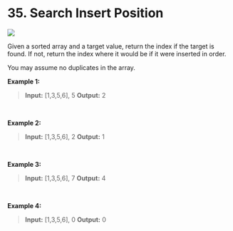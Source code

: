 # 35. Search Insert Position

![](https://img.shields.io/badge/Difficulty-Easy-green.svg)

Given a sorted array and a target value, return the index if the target is found. If not, return the index where it would be if it were inserted in order.

You may assume no duplicates in the array.

**Example 1:**
>**Input:** [1,3,5,6], 5
>**Output:** 2

<br />

**Example 2:**
>**Input:** [1,3,5,6], 2
>**Output:** 1

<br />

**Example 3:**
>**Input:** [1,3,5,6], 7
>**Output:** 4

<br />

**Example 4:**
>**Input:** [1,3,5,6], 0
>**Output:** 0